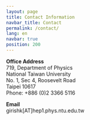 ```yaml
---
layout: page
title: Contact Information
navbar_title: Contact
permalink: /contact/
lang: en
navbar: true
position: 200
---
```


__Office Address__ <br />
719, Department of Physics <br />
National Taiwan University <br />
No. 1, Sec 4, Roosevelt Road <br />
Taipei 10617 <br/>
Phone: +886 (0)2 3366 5116

__Email__<br />
girishk[AT]hep1.phys.ntu.edu.tw
